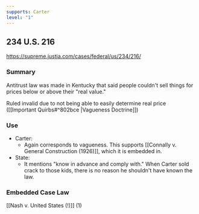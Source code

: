 ```yaml
---
supports: Carter
level: "1"
---
```

## 234 U.S. 216 

https://supreme.justia.com/cases/federal/us/234/216/

### Summary

Antitrust law was made in Kentucky that said people couldn't sell things for prices below or above their "real value."

Ruled invalid due to not being able to easily determine real price ([[Important Quirbs#^802bce |Vagueness Doctrine]])

### Use
* Carter:
	* Again corresponds to vagueness. This supports [[Connally v. General Construction (1926)]], which it is embedded in.
* State:
	* It mentions "know in advance and comply with." When Carter sold crack to those kids, there is no reason he shouldn't have known the law.
### Embedded Case Law
[[Nash v. United States (!)]] (1)
